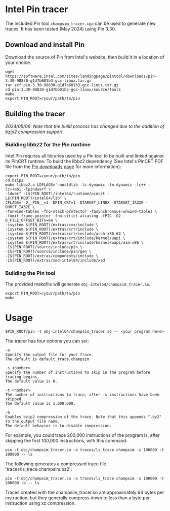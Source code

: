 # Intel Pin tracer

The included Pin tool `champsim_tracer.cpp` can be used to generate new traces.
It has been tested (May 2024) using Pin 3.30.

## Download and install Pin

Download the source of Pin from Intel's website, then build it in a location of your choice.

    wget https://software.intel.com/sites/landingpage/pintool/downloads/pin-3.30-98830-g1d7b601b3-gcc-linux.tar.gz
    tar zxf pin-3.30-98830-g1d7b601b3-gcc-linux.tar.gz
    cd pin-3.30-98830-g1d7b601b3-gcc-linux/source/tools
    make
    export PIN_ROOT=/your/path/to/pin

## Building the tracer

*2024/05/06: Note that the build process has changed due to the addition of bzip2 compression support.*

### Building libbz2 for the Pin runtime
Intel Pin requires all libraries used by a Pin tool to be built and linked against its PinCRT runtime.
To build the libbz2 dependency (See Intel's PinCRT PDF file from the [Pin downloads page](https://www.intel.com/content/www/us/en/developer/articles/tool/pin-a-binary-instrumentation-tool-downloads.html) for more information):

    export PIN_ROOT=/your/path/to/pin
    cd bzip2
    make libbz2.a LDFLAGS='-nostdlib -lc-dynamic -lm-dynamic -lc++ -lc++abi -lpindwarf \
    -ldwarf -L$(PIN_ROOT)/intel64/runtime/pincrt -L$(PIN_ROOT)/intel64/lib' \
    CFLAGS='-D__PIN__=1 -DPIN_CRT=1 -DTARGET_LINUX -DTARGET_IA32E -DHOST_IA32E \
    -funwind-tables -fno-stack-protector -fasynchronous-unwind-tables \
    -fomit-frame-pointer -fno-strict-aliasing -fPIC -O2 -D_FILE_OFFSET_BITS=64 \
    -isystem $(PIN_ROOT)/extras/cxx/include \
    -isystem $(PIN_ROOT)/extras/crt/include \
    -isystem $(PIN_ROOT)/extras/crt/include/arch-x86_64 \
    -isystem $(PIN_ROOT)/extras/crt/include/kernel/uapi \
    -isystem $(PIN_ROOT)/extras/crt/include/kernel/uapi/asm-x86 \
    -I$(PIN_ROOT)/source/include/pin \
    -I$(PIN_ROOT)/source/include/pin/gen \
    -I$(PIN_ROOT)/extras/components/include \
    -I$(PIN_ROOT)/extras/xed-intel64/include/xed'

### Building the Pin tool

The provided makefile will generate `obj-intel64/champsim_tracer.so`.

    export PIN_ROOT=/your/path/to/pin
    make


# Usage

    $PIN_ROOT/pin -t obj-intel64/champsim_tracer.so -- <your program here>

The tracer has four options you can set:

```
-o
Specify the output file for your trace.
The default is default_trace.champsim

-s <number>
Specify the number of instructions to skip in the program before tracing begins.
The default value is 0.

-t <number>
The number of instructions to trace, after -s instructions have been skipped.
The default value is 1,000,000.

-b
Enables bzip2 compression of the trace. Note that this appends ".bz2" to the output file name.
The default behavior is to disable compression.
```

For example, you could trace 200,000 instructions of the program ls, after skipping the first 100,000 instructions, with this command:

    pin -t obj/champsim_tracer.so -o traces/ls_trace.champsim -s 100000 -t 200000 -- ls

The following generates a compressed trace file 'traces/ls_trace.champsim.bz2':

    pin -t obj/champsim_tracer.so -o traces/ls_trace.champsim -s 100000 -t 200000 -b -- ls

Traces created with the champsim_tracer.so are approximately 64 bytes per instruction, but they generally compress down to less than a byte per instruction using xz compression.

